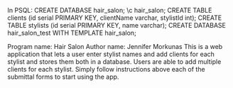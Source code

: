 In PSQL:
CREATE DATABASE hair_salon;
\c hair_salon;
CREATE TABLE clients (id serial PRIMARY KEY, clientName varchar, stylistId int);
CREATE TABLE stylists (id serial PRIMARY KEY, name varchar);
CREATE DATABASE hair_salon_test WITH TEMPLATE hair_salon;


Program name: Hair Salon Author name: Jennifer Morkunas This is a web application that lets a user enter stylist names and add clients for each stylist and stores them both in a database. Users are able to add multiple clients for each stylist. Simply follow instructions above each of the submittal forms to start using the app.

